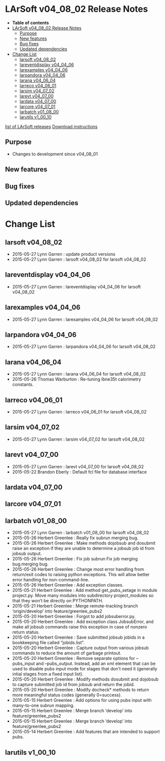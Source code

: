 LArSoft v04_08_02 Release Notes
======================================================================

-   **Table of contents**
-   [LArSoft v04_08_02 Release Notes](#LArSoft-v04_08_02-Release-Notes)
    -   [Purpose](#Purpose)
    -   [New features](#New-features)
    -   [Bug fixes](#Bug-fixes)
    -   [Updated dependencies](#Updated-dependencies)
-   [Change List](#Change-List)
    -   [larsoft v04_08_02](#larsoft-v04_08_02)
    -   [lareventdisplay v04_04_06](#lareventdisplay-v04_04_06)
    -   [larexamples v04_04_06](#larexamples-v04_04_06)
    -   [larpandora v04_04_06](#larpandora-v04_04_06)
    -   [larana v04_06_04](#larana-v04_06_04)
    -   [larreco v04_06_01](#larreco-v04_06_01)
    -   [larsim v04_07_02](#larsim-v04_07_02)
    -   [larevt v04_07_00](#larevt-v04_07_00)
    -   [lardata v04_07_00](#lardata-v04_07_00)
    -   [larcore v04_07_01](#larcore-v04_07_01)
    -   [larbatch v01_08_00](#larbatch-v01_08_00)
    -   [larutils v1_00_10](#larutils-v1_00_10)

[list of LArSoft releases](LArSoft_release_list)
[Download instructions](http://scisoft.fnal.gov/scisoft/bundles/larsoft/v04_08_02/larsoft-v04_08_02.html)

Purpose
--------------------

-   Changes to development since v04_08_01

New features
------------------------------

Bug fixes
------------------------

Updated dependencies
----------------------------------------------

Change List
============================

larsoft v04_08_02
------------------------------------------

-   2015-05-27 Lynn Garren : update product versions
-   2015-05-27 Lynn Garren : larsoft v04_08_02 for larsoft v04_08_02

lareventdisplay v04_04_06
----------------------------------------------------------

-   2015-05-27 Lynn Garren : lareventdisplay v04_04_06 for larsoft v04_08_02

larexamples v04_04_06
--------------------------------------------------

-   2015-05-27 Lynn Garren : larexamples v04_04_06 for larsoft v04_08_02

larpandora v04_04_06
------------------------------------------------

-   2015-05-27 Lynn Garren : larpandora v04_04_06 for larsoft v04_08_02

larana v04_06_04
----------------------------------------

-   2015-05-27 Lynn Garren : larana v04_06_04 for larsoft v04_08_02
-   2015-05-26 Thomas Warburton : Re-tuning lbne35t calorimetry constants.

larreco v04_06_01
------------------------------------------

-   2015-05-27 Lynn Garren : larreco v04_06_01 for larsoft v04_08_02

larsim v04_07_02
----------------------------------------

-   2015-05-27 Lynn Garren : larsim v04_07_02 for larsoft v04_08_02

larevt v04_07_00
----------------------------------------

-   2015-05-27 Lynn Garren : larevt v04_07_00 for larsoft v04_08_02
-   2015-05-22 Brandon Eberly : Default fcl file for database interface

lardata v04_07_00
------------------------------------------

larcore v04_07_01
------------------------------------------

larbatch v01_08_00
--------------------------------------------

-   2015-05-27 Lynn Garren : larbatch v01_08_00 for larsoft v04_08_02
-   2015-05-26 Herbert Greenlee : Really fix subrun merging bug.
-   2015-05-26 Herbert Greenlee : Make methods dojobsub and dosubmit raise an exception if they are unable to determine a jobsub job id from jobsub output.
-   2015-05-26 Herbert Greenlee : Fix job subrun Fix job merging bug.merging bug.
-   2015-05-26 Herbert Greenlee : Change most error handling from return/exit codes to raising python exceptions. This will allow better error handling for non-command-line.
-   2015-05-26 Herbert Greenlee : Add exception classes.
-   2015-05-21 Herbert Greenlee : Add method get_pubs_setage in module project.py. Move many modules into subdirectory project_modules so that they won’t be directly on PYTHONPATH.
-   2015-05-21 Herbert Greenlee : Merge remote-tracking branch ‘origin/develop’ into feature/greenlee_pubs2
-   2015-05-20 Herbert Greenlee : Forgot to add jobsuberror.py.
-   2015-05-20 Herbert Greenlee : Add exception class JobsubError, and make all jobsub commands raise this exception in case of nonzero return status.
-   2015-05-20 Herbert Greenlee : Save submitted jobsub jobids in a bookkeeping file called “jobids.list”.
-   2015-05-20 Herbert Greenlee : Capture output from various jobsub commands to reduce the amount of garbage printout.
-   2015-05-20 Herbert Greenlee : Remove separate options for –pubs_input and –pubs_output. Instead, add an xml element that can be used to disable pubs input mode for stages that don’t need it (generally intial stages from a fixed input list).
-   2015-05-20 Herbert Greenlee : Modify methods dosubmit and dojobsub to capture submitted job id from jobsub and return the jobid.
-   2015-05-20 Herbert Greenlee : Modify docheck\* methods to return more meaningful status codes (generally 0=success).
-   2015-05-15 Herbert Greenlee : Add options for using pubs input with many-to-one subrun mapping.
-   2015-05-15 Herbert Greenlee : Merge branch ‘develop’ into feature/greenlee_pubs2
-   2015-05-15 Herbert Greenlee : Merge branch ‘develop’ into feature/greenlee_pubs2
-   2015-05-14 Herbert Greenlee : Add features that are intended to support pubs.

larutils v1_00_10
------------------------------------------
